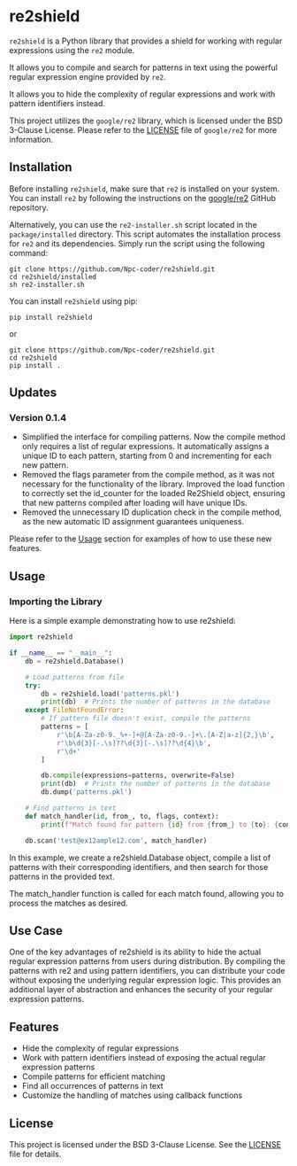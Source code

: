 # re2shield
`re2shield` is a Python library that provides a shield for working with regular expressions using the `re2` module. 

It allows you to compile and search for patterns in text using the powerful regular expression engine provided by `re2`.

It allows you to hide the complexity of regular expressions and work with pattern identifiers instead.

This project utilizes the `google/re2` library, which is licensed under the BSD 3-Clause License. Please refer to the [LICENSE](https://github.com/google/re2/blob/main/LICENSE) file of `google/re2` for more information.



## Installation
Before installing `re2shield`, make sure that `re2` is installed on your system. You can install `re2` by following the instructions on the [google/re2](https://github.com/google/re2.git) GitHub repository.

Alternatively, you can use the `re2-installer.sh` script located in the `package/installed` directory. This script automates the installation process for `re2` and its dependencies. Simply run the script using the following command:

```shell
git clone https://github.com/Npc-coder/re2shield.git
cd re2shield/installed
sh re2-installer.sh
```

You can install `re2shield` using pip:
```shell
pip install re2shield
```
or
```shell
git clone https://github.com/Npc-coder/re2shield.git
cd re2shield
pip install .
```

## Updates
### Version 0.1.4
- Simplified the interface for compiling patterns. Now the compile method only requires a list of regular expressions. It automatically assigns a unique ID to each pattern, starting from 0 and incrementing for each new pattern.
- Removed the flags parameter from the compile method, as it was not necessary for the functionality of the library.
Improved the load function to correctly set the id_counter for the loaded Re2Shield object, ensuring that new patterns compiled after loading will have unique IDs.
- Removed the unnecessary ID duplication check in the compile method, as the new automatic ID assignment guarantees uniqueness.

Please refer to the [Usage](#usage) section for examples of how to use these new features.

## Usage
### Importing the Library
Here is a simple example demonstrating how to use re2shield:

```python
import re2shield

if __name__ == "__main__":
    db = re2shield.Database()

    # Load patterns from file
    try:
        db = re2shield.load('patterns.pkl')
        print(db)  # Prints the number of patterns in the database
    except FileNotFoundError:
        # If pattern file doesn't exist, compile the patterns
        patterns = [
            r'\b[A-Za-z0-9._%+-]+@[A-Za-z0-9.-]+\.[A-Z|a-z]{2,}\b',
            r'\b\d{3}[-.\s]??\d{3}[-.\s]??\d{4}\b',
            r'\d+'
        ]

        db.compile(expressions=patterns, overwrite=False)
        print(db)  # Prints the number of patterns in the database
        db.dump('patterns.pkl')

    # Find patterns in text
    def match_handler(id, from_, to, flags, context):
        print(f"Match found for pattern {id} from {from_} to {to}: {context}")

    db.scan('test@ex12ample12.com', match_handler)
```
In this example, we create a re2shield.Database object, compile a list of patterns with their corresponding identifiers, and then search for those patterns in the provided text. 

The match_handler function is called for each match found, allowing you to process the matches as desired.

## Use Case
One of the key advantages of re2shield is its ability to hide the actual regular expression patterns from users during distribution. By compiling the patterns with re2 and using pattern identifiers, you can distribute your code without exposing the underlying regular expression logic. This provides an additional layer of abstraction and enhances the security of your regular expression patterns.

## Features
- Hide the complexity of regular expressions
- Work with pattern identifiers instead of exposing the actual regular expression patterns
- Compile patterns for efficient matching
- Find all occurrences of patterns in text
- Customize the handling of matches using callback functions

## License
This project is licensed under the BSD 3-Clause License. See the [LICENSE](https://opensource.org/license/bsd-3-clause/) file for details.

